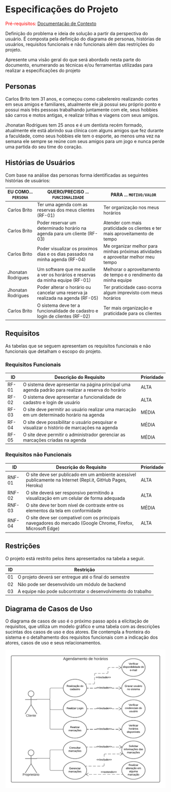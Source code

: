 # Especificações do Projeto

<span style="color:red">Pré-requisitos: <a href="1-Documentação de Contexto.md"> Documentação de Contexto</a></span>

Definição do problema e ideia de solução a partir da perspectiva do usuário. É composta pela definição do  diagrama de personas, histórias de usuários, requisitos funcionais e não funcionais além das restrições do projeto.

Apresente uma visão geral do que será abordado nesta parte do documento, enumerando as técnicas e/ou ferramentas utilizadas para realizar a especificações do projeto

## Personas

Carlos Brito tem 31 anos, e começou como cabelereiro realizando cortes em seus amigos e familiares, atualmente ele já possui seu próprio ponto e possui mais três pessoas trabalhando juntamente com ele, seus hobbies são carros e motos antigas, e realizar trilhas e viagens com seus amigos.

Jhonatan Rodrigues tem 25 anos e é um dentista recém formado, atualmente ele está abrindo sua clínica com alguns amigos que fez durante a faculdade, como seus hobbies ele tem o esporte, ao menos uma vez na semana ele sempre se reúne com seus amigos para um jogo e nunca perde uma partida do seu time do coração.

## Histórias de Usuários

Com base na análise das personas forma identificadas as seguintes histórias de usuários:

|EU COMO... `PERSONA`| QUERO/PRECISO ... `FUNCIONALIDADE` |PARA ... `MOTIVO/VALOR`                 |
|--------------------|------------------------------------|----------------------------------------|
|Carlos Brito        |Ter uma agenda com as reservas dos meus clientes (RF-01)|Ter organização nos meus horários|
|Carlos Brito        |Poder reservar um determinado horário na agenda para um cliente (RF-03)|Atender com mais praticidade os clientes e ter mais aproveitamento de tempo|
|Carlos Brito        |Poder visualizar os proximos dias e os dias passados na minha agenda (RF-04)|Me organizar melhor para minhas próximas atividades e aproveitar melhor meu tempo|
|Jhonatan Rodrigues  |Um software que me auxilie a ver os horários e reservas da minha equipe (RF-01)|Melhorar o aproveitamento de tempo e o rendimento da minha equipe|
|Jhonatan Rodrigues  |Poder alterar o horário ou cancelar uma reserva ja realizada na agenda (RF-05)|Ter praticidade caso ocorra algum imprevisto com meus horários|
|Carlos Brito        |O sistema deve ter a funcionalidade de cadastro e login de clientes (RF-02)|Ter mais organização e praticidade para os clientes|

## Requisitos

As tabelas que se seguem apresentam os requisitos funcionais e não funcionais que detalham o escopo do projeto.

### Requisitos Funcionais

|ID    | Descrição do Requisito  | Prioridade |
|------|-----------------------------------------|----|
|RF-01| O sistema deve apresentar na página principal uma agenda padrão para realizar a reserva do horário | ALTA  | 
|RF-02| O sistema deve apresentar a funcionalidade de cadastro e login de usuário | ALTA  |
|RF-03| O site deve permitir ao usuário realizar uma marcação em um determinado horário na agenda | MÉDIA |
|RF-04| O site deve possibilitar o usuário pesquisar e visualizar o histório de marcações na agenda | MÉDIA |
|RF-05| O site deve permitir o administrador gerenciar as marcações criadas na agenda | MÉDIA |


### Requisitos não Funcionais

|ID     | Descrição do Requisito  |Prioridade |
|-------|-------------------------|----|
|RNF-01| O site deve ser publicado em um ambiente acessível publicamente na Internet (Repl.it, GitHub Pages, Heroku) |  ALTA  | 
|RNF-02| O site deverá ser responsivo permitindo a visualização em um celular de forma adequada |  ALTA  | 
|RNF-03| O site deve ter bom nível de contraste entre os elementos da tela em conformidade  |  MÉDIA | 
|RNF-04| O site deve ser compatível com os principais navegadores do mercado (Google Chrome, Firefox, Microsoft Edge) |  ALTA  | 


## Restrições

O projeto está restrito pelos itens apresentados na tabela a seguir.

|ID| Restrição                                             |
|--|-------------------------------------------------------|
|01| O projeto deverá ser entregue até o final do semestre |
|02| Não pode ser desenvolvido um módulo de backend        |
|03| A equipe não pode subcontratar o desenvolvimento do trabalho|



## Diagrama de Casos de Uso

O diagrama de casos de uso é o próximo passo após a elicitação de requisitos, que utiliza um modelo gráfico e uma tabela com as descrições sucintas dos casos de uso e dos atores. Ele contempla a fronteira do sistema e o detalhamento dos requisitos funcionais com a indicação dos atores, casos de uso e seus relacionamentos. 

![userflow](img/diagrama-caso-de-uso.png)
